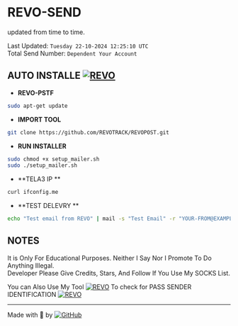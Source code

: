 
# REVO-SEND

updated from time to time.  

Last Updated: `Tuesday 22-10-2024 12:25:10 UTC`  
Total Send Number: `Dependent Your Account`  

## AUTO INSTALLE         **[![REVO](https://img.shields.io/badge/Run-Install-BLUE)](https://github.com/REVOTRACK)**

- **REVO-PSTF**

```bash
sudo apt-get update
```
- **IMPORT TOOL**

```bash
git clone https://github.com/REVOTRACK/REVOPOST.git
```

- **RUN INSTALLER**

```bash
sudo chmod +x setup_mailer.sh
sudo ./setup_mailer.sh
```

- **TELA3 IP **
```bash
curl ifconfig.me
```

- **TEST DELEVRY  **
```bash
echo "Test email from REVO" | mail -s "Test Email" -r "YOUR-FROM@EXAMPLE.COM" YOUR-EMAIL@DOMAIN.COM
```
## NOTES

It is Only For Educational Purposes. Neither I Say Nor I Promote To Do Anything Illegal.  
Developer Please Give Credits, Stars, And Follow If You Use My SOCKS List.  

You can Also Use My Tool [![REVO](https://img.shields.io/badge/Revo-Send-blue)](https://github.com/REVOTRACK) To check for PASS SENDER IDENTIFICATION [![REVO](https://img.shields.io/badge/SPF-DKIM-yellow)](https://github.com/REVOTRACK)

---
Made with 🐍 by [![GitHub](https://img.shields.io/badge/GitHub-Revo-red)](https://github.com/REVOTRACK)
